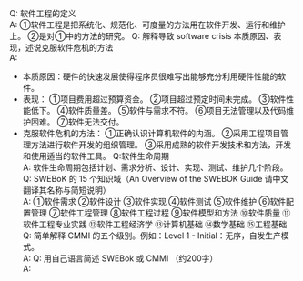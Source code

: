 Q: 软件工程的定义<br>
A:  ①软件工程是把系统化、规范化、可度量的方法用在软件开发、运行和维护上。
   ②是对①中的方法的研究。
Q: 解释导致 software crisis 本质原因、表现，述说克服软件危机的方法<br>
A: 
 - 本质原因：硬件的快速发展使得程序员很难写出能够充分利用硬件性能的软件。
  - 表现：
  		①项目费用超过预算资金。
        ②项目超过预定时间未完成。
        ③软件性能低下。
        ④软件质量差。
  		⑤软件与需求不符。
  		⑥项目无法管理以及代码维护困难。
  		⑦软件无法交付。
  - 克服软件危机的方法：
  		①正确认识计算机软件的内涵。
  		②采用工程项目管理方法进行软件开发的组织管理。
  		③采用成熟的软件开发技术和方法，开发和使用适当的软件工具。
Q:软件生命周期<br>
A: 软件生命周期包括计划、需求分析、设计、实现、测试、维护几个阶段。
Q: SWEBoK 的 15 个知识域（An Overview of the SWEBOK Guide 请中文翻译其名称与简短说明）<br>
A:
①软件需求
②软件设计
③软件实现
④软件测试
⑤软件维护
⑥软件配置管理
⑦软件工程管理
⑧软件工程过程
⑨软件模型和方法
⑩软件质量
⑪软件工程专业实践
⑫软件工程经济学
⑬计算机基础
⑭数学基础
⑮工程基础
Q: 简单解释 CMMI 的五个级别。例如：Level 1 - Initial：无序，自发生产模式。<br>
A:
Q: 用自己语言简述 SWEBok 或 CMMI （约200字）<br>
A:
